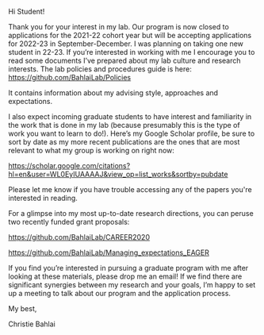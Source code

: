 Hi Student!

Thank you for your interest in my lab. Our program is now closed to applications for the 2021-22 cohort year but will be accepting applications for 2022-23 in September-December. I was planning on taking one new student in 22-23. If you’re interested in working with me I encourage you to read some documents I’ve prepared about my lab culture and research interests.  The lab policies and procedures guide is here: 
https://github.com/BahlaiLab/Policies 

It contains information about my advising style, approaches and expectations.

I also expect incoming graduate students to have interest and familiarity in the work that is done in my lab (because presumably this is the type of work you want to learn to do!). Here’s my Google Scholar profile, be sure to sort by date as my more recent publications are the ones that are most relevant to what my group is working on right now:

https://scholar.google.com/citations?hl=en&user=WL0EyIUAAAAJ&view_op=list_works&sortby=pubdate 

Please let me know if you have trouble accessing any of the papers you're interested in reading.

For a glimpse into my most up-to-date research directions, you can peruse two recently funded grant proposals:

https://github.com/BahlaiLab/CAREER2020 

https://github.com/BahlaiLab/Managing_expectations_EAGER

If you find you’re interested in pursuing a graduate program with me after looking at these materials, please drop me an email! If we find there are significant synergies between my research and your goals, I’m happy to set up a meeting to talk about our program and the application process.

My best,

Christie Bahlai
